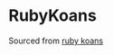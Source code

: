 # RubyKoans
Sourced from [ruby koans](http://rubykoans.com/?utm_campaign=B2C%20precourse%20preparation&utm_source=hs_automation&utm_medium=email&utm_content=68851201&_hsenc=p2ANqtz--Zuvu4E-2pgzeHrPxn2kXl-FA2nCeH66tlzCYStq9XLjk38t7FcEbE7VELpHFAKvyCUoJpU1l7QTgWBKNRJHTrf7tfZw&_hsmi=68851201)
